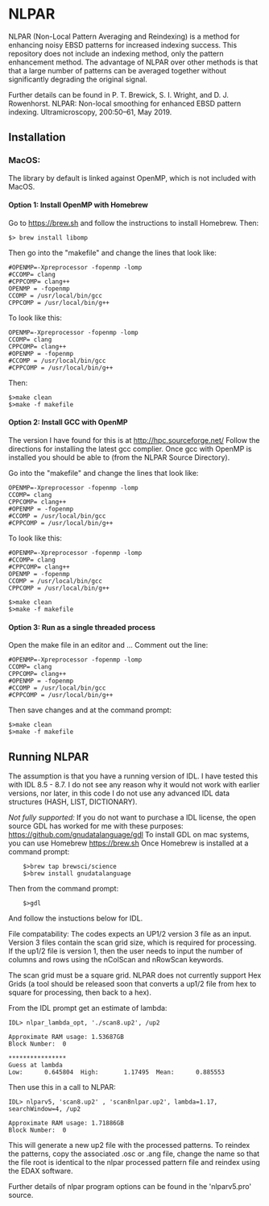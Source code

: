 # NLPAR
NLPAR (Non-Local Pattern Averaging and Reindexing) is a method for enhancing noisy EBSD patterns for increased indexing success. This repository does not include an indexing method, only the pattern enhancement method.  The advantage of NLPAR over other methods is that that a large number of patterns can be averaged together without significantly degrading the original signal.  

Further details can be found in P. T. Brewick, S. I. Wright, and D. J. Rowenhorst. NLPAR: Non-local smoothing for enhanced EBSD pattern indexing. Ultramicroscopy, 200:50–61, May 2019.


## Installation 

### MacOS:

The library by default is linked against OpenMP, which is not included with MacOS. 

#### Option 1: Install OpenMP with Homebrew
Go to https://brew.sh and follow the instructions to install Homebrew.  Then:

    $> brew install libomp

Then go into the "makefile" and change the lines that look like:

    #OPENMP=-Xpreprocessor -fopenmp -lomp
    #CCOMP= clang 
    #CPPCOMP= clang++
    OPENMP = -fopenmp
    CCOMP = /usr/local/bin/gcc
    CPPCOMP = /usr/local/bin/g++

To look like this: 
    
    OPENMP=-Xpreprocessor -fopenmp -lomp
    CCOMP= clang 
    CPPCOMP= clang++
    #OPENMP = -fopenmp
    #CCOMP = /usr/local/bin/gcc
    #CPPCOMP = /usr/local/bin/g++

Then:

    $>make clean
    $>make -f makefile

#### Option 2: Install GCC with OpenMP 
The version I have found for this is at http://hpc.sourceforge.net/
Follow the directions for installing the latest gcc complier.  Once gcc with OpenMP is installed you should be able to (from the NLPAR Source Directory).

Go into the "makefile" and change the lines that look like:

    OPENMP=-Xpreprocessor -fopenmp -lomp
    CCOMP= clang 
    CPPCOMP= clang++
    #OPENMP = -fopenmp
    #CCOMP = /usr/local/bin/gcc
    #CPPCOMP = /usr/local/bin/g++

To look like this: 
    
    #OPENMP=-Xpreprocessor -fopenmp -lomp
    #CCOMP= clang 
    #CPPCOMP= clang++
    OPENMP = -fopenmp
    CCOMP = /usr/local/bin/gcc
    CPPCOMP = /usr/local/bin/g++

    $>make clean
    $>make -f makefile

#### Option 3: Run as a single threaded process  
Open the make file in an editor and ...
Comment out the line:

    #OPENMP=-Xpreprocessor -fopenmp -lomp
    CCOMP= clang 
    CPPCOMP= clang++
    #OPENMP = -fopenmp
    #CCOMP = /usr/local/bin/gcc
    #CPPCOMP = /usr/local/bin/g++

Then save changes and at the command prompt:

    $>make clean
    $>make -f makefile





## Running NLPAR

The assumption is that you have a running version of IDL.  I have tested this with IDL 8.5 - 8.7.  I do not see any reason why it would not work with earlier versions, nor later, in this code I do not use any advanced IDL data structures (HASH, LIST, DICTIONARY).  

_Not fully supported:_ If you do not want to purchase a IDL license, the open source GDL has worked for me with these purposes: https://github.com/gnudatalanguage/gdl To install GDL on mac systems, you can use Homebrew https://brew.sh 
Once Homebrew is installed at a command prompt:

        $>brew tap brewsci/science
        $>brew install gnudatalanguage

Then from the command prompt:

        $>gdl
And follow the instuctions below for IDL. 


File compatability: The codes expects an UP1/2 version 3 file as an input. Version 3 files contain the scan grid size, which is required for processing.  If the up1/2 file is version 1, then the user needs to input the number of columns and rows using the nColScan and nRowScan keywords. 

The scan grid must be a square grid.  NLPAR does not currently support Hex Grids (a tool should be released soon that converts a up1/2 file from hex to square for processing, then back to a hex).

From the IDL prompt get an estimate of lambda:

    IDL> nlpar_lambda_opt, './scan8.up2', /up2

    Approximate RAM usage: 1.53687GB
    Block Number:  0

    ****************
    Guess at lambda
    Low:      0.645804  High:       1.17495  Mean:      0.885553

Then use this in a call to NLPAR:

    IDL> nlparv5, 'scan8.up2' , 'scan8nlpar.up2', lambda=1.17, searchWindow=4, /up2

    Approximate RAM usage: 1.71886GB
    Block Number:  0


This will generate a new up2 file with the processed patterns.  To reindex the patterns, copy the associated .osc or .ang file, change the name so that the file root is identical to the nlpar processed pattern file and reindex using the EDAX software.  

Further details of nlpar program options can be found in the 'nlparv5.pro' source.

